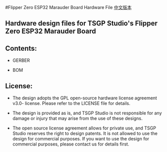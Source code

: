 #Flipper Zero ESP32 Marauder Board Hardware File
[中文版本](readme_cn.md)

## Hardware design files for TSGP Studio's Flipper Zero ESP32 Marauder Board

## Contents:
* GERBER

* BOM



## License:

* The design adopts the GPL open-source hardware license agreement v3.0- license. Please refer to the LICENSE file for details.



* The design is provided as is, and TSGP Studio is not responsible for any damage or injury that may arise from the use of these designs.



* The open source license agreement allows for private use, and TSGP Studio reserves the right to design patents. It is not allowed to use the design for commercial purposes. If you want to use the design for commercial purposes, please contact us for details first.
